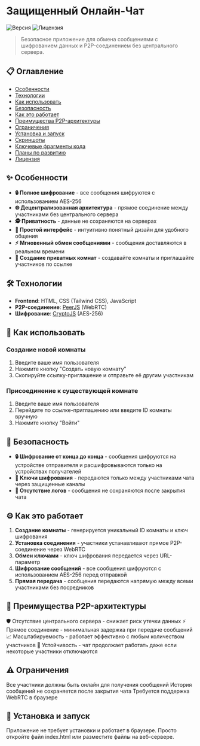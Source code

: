 # Защищенный Онлайн-Чат

![Версия](https://img.shields.io/badge/Версия-1.0-brightgreen)
![Лицензия](https://img.shields.io/badge/Лицензия-MIT-blue)

> Безопасное приложение для обмена сообщениями с шифрованием данных и P2P-соединением без центрального сервера.

## 📋 Оглавление

- [Особенности](#особенности)
- [Технологии](#технологии)
- [Как использовать](#как-использовать)
- [Безопасность](#безопасность)
- [Как это работает](#как-это-работает)
- [Преимущества P2P-архитектуры](#преимущества-p2p-архитектуры)
- [Ограничения](#ограничения)
- [Установка и запуск](#установка-и-запуск)
- [Скриншоты](#скриншоты)
- [Ключевые фрагменты кода](#ключевые-фрагменты-кода)
- [Планы по развитию](#планы-по-развитию)
- [Лицензия](#лицензия)

## ✨ Особенности

- **🔒 Полное шифрование** - все сообщения шифруются с использованием AES-256
- **🌐 Децентрализованная архитектура** - прямое соединение между участниками без центрального сервера
- **🕵️ Приватность** - данные не сохраняются на серверах
- **🎨 Простой интерфейс** - интуитивно понятный дизайн для удобного общения
- **⚡ Мгновенный обмен сообщениями** - сообщения доставляются в реальном времени
- **🔑 Создание приватных комнат** - создавайте комнаты и приглашайте участников по ссылке

## 🛠️ Технологии

- **Frontend**: HTML, CSS (Tailwind CSS), JavaScript
- **P2P-соединение**: [PeerJS](https://peerjs.com/) (WebRTC)
- **Шифрование**: [CryptoJS](https://github.com/brix/crypto-js) (AES-256)

## 📝 Как использовать

### Создание новой комнаты

1. Введите ваше имя пользователя
2. Нажмите кнопку "Создать новую комнату"
3. Скопируйте ссылку-приглашение и отправьте её другим участникам

### Присоединение к существующей комнате

1. Введите ваше имя пользователя
2. Перейдите по ссылке-приглашению или введите ID комнаты вручную
3. Нажмите кнопку "Войти"

## 🔐 Безопасность

- **🔒 Шифрование от конца до конца** - сообщения шифруются на устройстве отправителя и расшифровываются только на устройствах получателей
- **🔑 Ключи шифрования** - передаются только между участниками чата через защищенные каналы
- **🚫 Отсутствие логов** - сообщения не сохраняются после закрытия чата

## ⚙️ Как это работает

1. **Создание комнаты** - генерируется уникальный ID комнаты и ключ шифрования
2. **Установка соединения** - участники устанавливают прямое P2P-соединение через WebRTC
3. **Обмен ключами** - ключ шифрования передается через URL-параметр
4. **Шифрование сообщений** - все сообщения шифруются с использованием AES-256 перед отправкой
5. **Прямая передача** - сообщения передаются напрямую между всеми участниками без посредников


## 🌟 Преимущества P2P-архитектуры
🛡️ Отсутствие центрального сервера - снижает риск утечки данных
⚡ Прямое соединение - минимальная задержка при передаче сообщений
📈 Масштабируемость - работает эффективно с любым количеством участников
💪 Устойчивость - чат продолжает работать даже если некоторые участники отключаются
## ⚠️ Ограничения
Все участники должны быть онлайн для получения сообщений
История сообщений не сохраняется после закрытия чата
Требуется поддержка WebRTC в браузере
## 🚀 Установка и запуск
Приложение не требует установки и работает в браузере. Просто откройте файл index.html или разместите файлы на веб-сервере.

